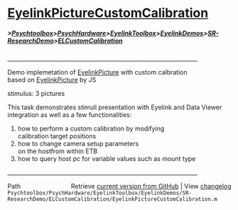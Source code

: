# [EyelinkPictureCustomCalibration](EyelinkPictureCustomCalibration)
##### >[Psychtoolbox](Psychtoolbox)>[PsychHardware](PsychHardware)>[EyelinkToolbox](EyelinkToolbox)>[EyelinkDemos](EyelinkDemos)>[SR-ResearchDemo](SR-ResearchDemo)>[ELCustomCalibration](ELCustomCalibration)

  
\_\_\_\_\_\_\_\_\_\_\_\_\_\_\_\_\_\_\_\_\_\_\_\_\_\_\_\_\_\_\_\_\_\_\_\_\_\_\_\_\_\_\_\_\_\_\_\_\_\_\_\_\_\_\_\_\_\_\_\_\_\_\_\_\_\_\_  
  
Demo implemetation of [EyelinkPicture](EyelinkPicture) with custom calbration  
based on [EyelinkPicture](EyelinkPicture) by JS  
  
  
stimulus: 3 pictures  
  
This task demonstrates stimuli presentation with Eyelink and Data Viewer  
integration as well as a few functionalities:  
1. how to perform a custom calibration by modifying  
   calibration target positions   
2. how to change camera setup parameters  
   on the hostfrom within ETB  
3. how to query host pc for variable values such as mount type  
  
\_\_\_\_\_\_\_\_\_\_\_\_\_\_\_\_\_\_\_\_\_\_\_\_\_\_\_\_\_\_\_\_\_\_\_\_\_\_\_\_\_\_\_\_\_\_\_\_\_\_\_\_\_\_\_\_\_\_\_\_\_\_\_\_\_\_\_  




<div class="code_header" style="text-align:right;">
  <span style="float:left;">Path&nbsp;&nbsp;</span> <span class="counter">Retrieve <a href=
  "https://raw.github.com/Psychtoolbox-3/Psychtoolbox-3/beta/Psychtoolbox/PsychHardware/EyelinkToolbox/EyelinkDemos/SR-ResearchDemo/ELCustomCalibration/EyelinkPictureCustomCalibration.m">current version from GitHub</a> | View <a href=
  "https://github.com/Psychtoolbox-3/Psychtoolbox-3/commits/beta/Psychtoolbox/PsychHardware/EyelinkToolbox/EyelinkDemos/SR-ResearchDemo/ELCustomCalibration/EyelinkPictureCustomCalibration.m">changelog</a></span>
</div>
<div class="code">
  <code>Psychtoolbox/PsychHardware/EyelinkToolbox/EyelinkDemos/SR-ResearchDemo/ELCustomCalibration/EyelinkPictureCustomCalibration.m</code>
</div>

